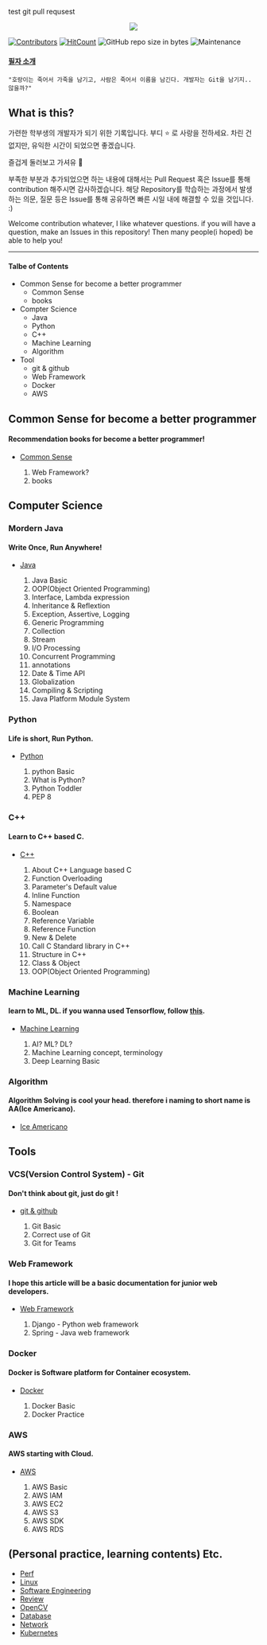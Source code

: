 test git pull requsest 
<div align=center>

![](/assets/training_main.png)

</div>

[![Contributors](https://img.shields.io/badge/contributors-1-green.svg?style=flat-square)](/CONTRIBUTING.md) 
[![HitCount](http://hits.dwyl.io/rjs1197/training.svg)](http://hits.dwyl.io/rjs1197/training) 
![GitHub repo size in bytes](https://img.shields.io/github/repo-size/badges/shields.svg) 
![Maintenance](https://img.shields.io/maintenance/yes/2018.svg)  
  

#### [필자 소개](/resume/README.md)  

```
"호랑이는 죽어서 가죽을 남기고, 사람은 죽어서 이름을 남긴다. 개발자는 Git을 남기지.. 않을까?"  
```

## What is this?  

가련한 학부생의 개발자가 되기 위한 기록입니다. 부디 :star: 로 사랑을 전하세요. 차린 건 없지만, 유익한 시간이 되었으면 좋겠습니다.  

즐겁게 둘러보고 가셔유 :pray:  

부족한 부분과 추가되었으면 하는 내용에 대해서는 Pull Request 혹은 Issue를 통해 contribution 해주시면 감사하겠습니다. 해당 Repository를 학습하는 과정에서 발생하는 의문, 질문 등은 Issue를 통해 공유하면 빠른 시일 내에 해결할 수 있을 것입니다. :)

Welcome contribution whatever, I like whatever questions. if you will have a question, make an Issues in this repository! Then many people(i hoped) be able to help you!     

---

#### Talbe of Contents 

- Common Sense for become a better programmer
	- Common Sense  
	- books  
- Compter Science  
	- Java  
	- Python  
	- C++  
	- Machine Learning  
	- Algorithm  
- Tool 
	- git & github  
	- Web Framework  
	- Docker  
	- AWS  
  
## Common Sense for become a better programmer

#### Recommendation books for become a better programmer!

- [Common Sense](/commonsense/README.md)

	1. Web Framework?
	2. books

## Computer Science  

### Mordern Java  

#### Write Once, Run Anywhere!  

- [Java](/java/README.md)  

	1. Java Basic  
	2. OOP(Object Oriented Programming)  
	3. Interface, Lambda expression  
	4. Inheritance & Reflextion  
	5. Exception, Assertive, Logging  
	6. Generic Programming  
	7. Collection  
	8. Stream  
	9. I/O Processing  
	10. Concurrent Programming  
	11. annotations  
	12. Date & Time API  
	13. Globalization  
	14. Compiling & Scripting  
	15. Java Platform Module System  

### Python  

#### Life is short, Run Python.  

- [Python](/python/README.md)  

	1. python Basic  
	2. What is Python?  
	3. Python Toddler  
	4. PEP 8  

### C++  

#### Learn to C++ based C.  

- [C++](/c++/README.md)  

	1. About C++ Language based C  
	2. Function Overloading  
	3. Parameter's Default value  
	4. Inline Function  
	5. Namespace  
	6. Boolean  
	7. Reference Variable  
	8. Reference Function  
	9. New & Delete  
	10. Call C Standard library in C++  
	11. Structure in C++  
	12. Class & Object  
	13. OOP(Object Oriented Programming)  

### Machine Learning  

#### learn to ML, DL. if you wanna used Tensorflow, follow [this](https://github.com/JuniorDevelopersKR/facevalue).  

- [Machine Learning](/machine_learning/README.md)  

	1. AI? ML? DL?  
	2. Machine Learning concept, terminology  
	3. Deep Learning Basic  

### Algorithm  

#### Algorithm Solving is cool your head.  therefore i naming to short name is AA(Ice Americano).  

- [Ice Americano](https://github.com/rjs1197/iceamericano)  

## Tools  

### VCS(Version Control System) - Git  

#### Don't think about git, just do git !  

- [git & github](/git/README.md)
	
	1. Git Basic  
	2. Correct use of Git  
	3. Git for Teams  

### Web Framework  

#### I hope this article will be a basic documentation for junior web developers.  
 
- [Web Framework](/web/README.md)
	
	1. Django - Python web framework  
	2. Spring - Java web framework  

### Docker  

#### Docker is Software platform for Container ecosystem.  

- [Docker](/docker/README.md)
	
	1. Docker Basic  
	2. Docker Practice  

### AWS  

#### AWS starting with Cloud.  

- [AWS](/aws/README.md)  

	1. AWS Basic  
	2. AWS IAM  
	3. AWS EC2
	4. AWS S3 
	5. AWS SDK
	6. AWS RDS  

## (Personal practice, learning contents) Etc.  

- [Perf](/perf/README.md)  
- [Linux](/linux/README.md)  
- [Software Engineering](/softwareengineering/README.md)  
- [Review](/review/README.md)  
- [OpenCV](/opencv/README.md)  
- [Database](/database/README.md)  
- [Network](/network/README.md)  
- [Kubernetes](/kubernetes/README.md)  

